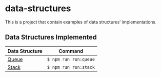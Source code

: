 # data-structures
This is a project that contain examples of data structures' implementations.  
  
## Data Structures Implemented
| Data Structure | Command |
| ---------------| ------- |
| [Queue](https://github.com/androdri1998/data-structures/tree/main/queue) | `$ npm run run:queue` |
| [Stack](https://github.com/androdri1998/data-structures/tree/main/stack) | `$ npm run run:stack` |
  